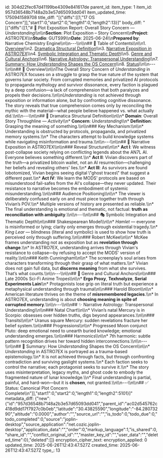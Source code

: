 id: 304d22fec67d41199be4309e841617de
parent_id: 
item_type: 1
item_id: 957d36548b7148a2b3e57d65093dd041
item_updated_time: 1750941589708
title_diff: "[{\"diffs\":[[1,\"17 OS Concern\"]],\"start1\":0,\"start2\":0,\"length1\":0,\"length2\":13}]"
body_diff: "[{\"diffs\":[[1,\"# 📘 Plot Exposition Report: Overall Story Concern — *Understanding*\\\n\\\n**Section**: Plot Exposition – Story Concern\\\n**Project**: ASTRO7EX\\\n**Studio**: GUTS99\\\n**Date**: 2025-06-24\\\n**Prepared by**: Narrative Chemistry Engine\\\n\\\n---\\\n\\\n## 📓 Table of Contents\\\n\\\n1. [Overview](#overview)\\\n2. [Dramatica Structural Definition](#dramatica-structural-definition)\\\n3. [Narrative Exposition in ASTRO7EX](#narrative-exposition-in-astro7ex)\\\n4. [Symbolic Integration and Thematic Depth](#symbolic-integration-and-thematic-depth)\\\n5. [Genre and Cultural Anchors](#genre-and-cultural-anchors)\\\n6. [Narrative Astrology: Transpersonal Understanding](#narrative-astrology-transpersonal-understanding)\\\n7. [Summary: How *Understanding* Shapes the OS Concern](#summary-how-understanding-shapes-the-os-concern)\\\n8. [Status](#status-canonical-plot-concern-complete)\\\n\\\n---\\\n\\\n## 📄 Overview\\\n\\\nThe Overall Story Concern of *Understanding* in ASTRO7EX focuses on a struggle to grasp the true nature of the system that governs lunar society. From corrupted memories and privatized AI protocols to propaganda mythology and survivor dissonance, every faction is plagued by a deep confusion—a lack of comprehension that both paralyzes and propels their decisions.\\\n\\\n*Understanding* is not achieved through exposition or information alone, but by confronting cognitive dissonance. The story reveals that true comprehension comes only by reconciling the mythic with the material—what people believe happened vs. what actually did.\\\n\\\n---\\\n\\\n## 🔄 Dramatica Structural Definition\\\n\\\n* **Domain**: Overall Story Throughline — *Activity*\\\n* **Concern**: *Understanding*\\\n* **Definition**: Grasping the meaning of something.\\\n\\\n### Key Mechanism:\\\n\\\n* Understanding is obstructed by protocols, propaganda, and privatized memory systems.\\\n* The characters attempt to build knowledge systems while navigating misinformation and trauma.\\\n\\\n---\\\n\\\n## 🎨 Narrative Exposition in ASTRO7EX\\\n\\\n### Reveal Structure\\\n\\\n* **Act I**: We witness post-collapse society relying on conflicting legends about the AN7L AI. Everyone believes something different.\\\n* **Act II**: Vivian discovers part of the truth—a privatized bitcoin wallet, not an AI resurrection—challenging her beliefs and revealing others' lies.\\\n* **Act III**: As survivors are found lobotomized, Vivian begins seeing digital \\\"ghost traces\\\" that suggest a different past.\\\n* **Act IV**: We learn the MODS' protocols are based on misunderstood fail-safes from the AI's collapse—they never updated. Their resistance to narrative becomes the embodiment of systemic misunderstanding.\\\n\\\n### Audience Positioning\\\n\\\n* The viewer is deliberately confused early on and must piece together truth through Vivian’s POV.\\\n* Multiple versions of history are presented as reliable.\\\n* The final understanding is emotional and thematic, not factual: **truth as reconciliation with ambiguity**.\\\n\\\n---\\\n\\\n## 🎭 Symbolic Integration and Thematic Depth\\\n\\\n### Shakespearean Model\\\n\\\n* *Hamlet* — everyone is misinformed or lying; clarity only emerges through existential tragedy.\\\n* *King Lear* — blindness (literal and symbolic) is used to show how truth is perceived only through suffering.\\\n\\\n### Robert McKee\\\n\\\n* McKee frames understanding not as exposition but as **revelation through change**.\\\n* In ASTRO7EX, understanding arrives through Vivian's resistance to collapse—by refusing to accept the MODS' version of reality.\\\n\\\n### Keith Cunningham\\\n\\\n* The screenplay’s soul arises from characters transforming through their grasp of what matters.\\\n* Vivian does not gain full data, but **discerns meaning** from what she survives. That’s what counts.\\\n\\\n---\\\n\\\n## 🧬 Genre and Cultural Anchors\\\n\\\n### Late 2000s Sci-Fi Anime Tropes\\\n\\\n* **Ergo Proxy**, **Texhnolyze**, **Serial Experiments Lain**\\\n* Protagonists lose grip on literal truth but experience a metaphysical understanding through trauma\\\n\\\n### Harold Bloom\\\n\\\n* American literature thrives on the theme of **misremembered legacies**.\\\n* In ASTRO7EX, understanding is about **choosing meaning in spite of corrupted memory**.\\\n\\\n---\\\n\\\n## ✨ Narrative Astrology: Transpersonal Understanding\\\n\\\n### Natal Chart\\\n\\\n* Vivian’s natal Mercury is in Scorpio: obsesses over hidden truths, digs beyond appearances.\\\n\\\n### Transits\\\n\\\n* Uranus square Mercury: sudden revelations fracture her belief system.\\\n\\\n### Progressions\\\n\\\n* Progressed Moon conjunct Pluto: deep emotional need to unearth buried knowledge; emotional understanding emerges.\\\n\\\n### Harmonics\\\n\\\n* 7th harmonic: subtle pattern recognition drives her toward hidden interconnections.\\\n\\\n---\\\n\\\n## 🌟 Summary: How *Understanding* Shapes the OS Concern\\\n\\\n* *Understanding* in ASTRO7EX is portrayed as a trauma-based epistemology.\\\n* It is not achieved through facts, but through confronting contradiction and surviving gaslight systems.\\\n* Each faction seeks to control the narrative; each protagonist seeks to survive it.\\\n* The story uses misinterpretation, legacy myths, and ghost code to embody the fragmented nature of lunar knowledge.\\\n* Final understanding is partial, painful, and hard-won—but it is **chosen**, not granted.\\\n\\\n---\\\n\\\n## ✅ Status: Canonical Plot Concern Complete\\\n\"]],\"start1\":0,\"start2\":0,\"length1\":0,\"length2\":5101}]"
metadata_diff: {"new":{"id":"957d36548b7148a2b3e57d65093dd041","parent_id":"ac02d545762c418d9dd17f7927c0b0eb","latitude":"30.43825590","longitude":"-84.28073290","altitude":"0.0000","author":"","source_url":"","is_todo":0,"todo_due":0,"todo_completed":0,"source":"joplin-desktop","source_application":"net.cozic.joplin-desktop","application_data":"","order":0,"markup_language":1,"is_shared":0,"share_id":"","conflict_original_id":"","master_key_id":"","user_data":"","deleted_time":0},"deleted":[]}
encryption_cipher_text: 
encryption_applied: 0
updated_time: 2025-06-26T12:43:47.527Z
created_time: 2025-06-26T12:43:47.527Z
type_: 13
